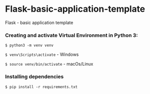 # Flask-basic-application-template
Flask - basic application template

### Creating and activate Virtual Environment in Python 3:

`$ python3 -m venv venv`

`$ venv\Scripts\activate` - Windows

`$ source venv/bin/activate` - macOs/Linux

### Installing dependencies

`$ pip install -r requirements.txt`